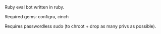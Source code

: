 Ruby eval bot written in ruby.

Required gems: configru, cinch

Requires passwordless sudo (to chroot + drop as many privs as possible).
